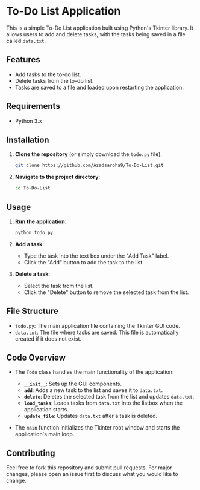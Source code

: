 # To-Do List Application

This is a simple To-Do List application built using Python's Tkinter library. It allows users to add and delete tasks, with the tasks being saved in a file called `data.txt`.

## Features

- Add tasks to the to-do list.
- Delete tasks from the to-do list.
- Tasks are saved to a file and loaded upon restarting the application.

## Requirements

- Python 3.x

## Installation

1. **Clone the repository** (or simply download the `todo.py` file):
    ```sh
    git clone https://github.com/Azadsaroha9/To-Do-List.git
    ```

2. **Navigate to the project directory**:
    ```sh
    cd To-Do-List
    ```

## Usage

1. **Run the application**:
    ```sh
    python todo.py
    ```

2. **Add a task**:
    - Type the task into the text box under the "Add Task" label.
    - Click the "Add" button to add the task to the list.

3. **Delete a task**:
    - Select the task from the list.
    - Click the "Delete" button to remove the selected task from the list.

## File Structure

- `todo.py`: The main application file containing the Tkinter GUI code.
- `data.txt`: The file where tasks are saved. This file is automatically created if it does not exist.

## Code Overview

- The `Todo` class handles the main functionality of the application:
  - **`__init__`**: Sets up the GUI components.
  - **`add`**: Adds a new task to the list and saves it to `data.txt`.
  - **`delete`**: Deletes the selected task from the list and updates `data.txt`.
  - **`load_tasks`**: Loads tasks from `data.txt` into the listbox when the application starts.
  - **`update_file`**: Updates `data.txt` after a task is deleted.

- The `main` function initializes the Tkinter root window and starts the application's main loop.

## Contributing

Feel free to fork this repository and submit pull requests. For major changes, please open an issue first to discuss what you would like to change.


